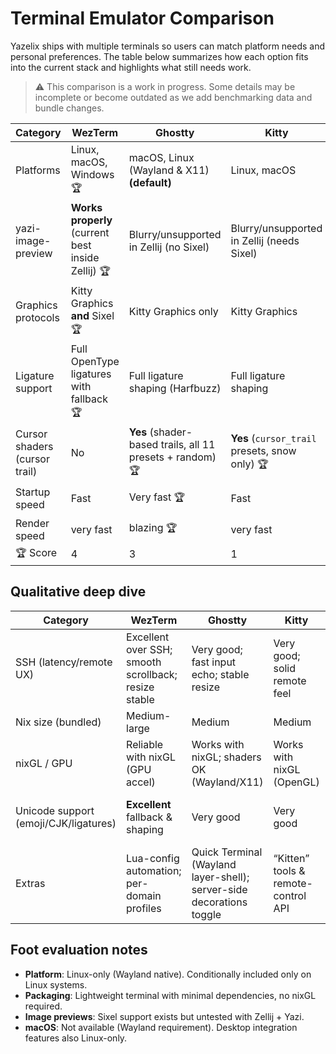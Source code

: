 # Terminal Emulator Comparison

Yazelix ships with multiple terminals so users can match platform needs and personal preferences. The table below summarizes how each option fits into the current stack and highlights what still needs work.

> ⚠️ This comparison is a work in progress. Some details may be incomplete or become outdated as we add benchmarking data and bundle changes.

| Category | **WezTerm** | **Ghostty** | **Kitty** | **Alacritty** | **foot** |
| --- | --- | --- | --- | --- | --- |
| Platforms | Linux, macOS, Windows 🏆 | macOS, Linux (Wayland & X11) **(default)** | Linux, macOS | Linux, macOS, Windows 🏆 | Linux (Wayland) |
| yazi-image-preview | **Works properly** (current best inside Zellij) 🏆 | Blurry/unsupported in Zellij (no Sixel) | Blurry/unsupported in Zellij (needs Sixel) | N/A (no image protocol) | **Untested** (Sixel present; not validated) |
| Graphics protocols | Kitty Graphics **and** Sixel 🏆 | Kitty Graphics only | Kitty Graphics | None (no Kitty Graphics/Sixel) | Sixel |
| Ligature support | Full OpenType ligatures with fallback 🏆 | Full ligature shaping (Harfbuzz) | Full ligature shaping | No ligatures | Full ligature shaping (Harfbuzz) |
| Cursor shaders (cursor trail) | No | **Yes** (shader-based trails, all 11 presets + random) 🏆 | **Yes** (`cursor_trail` presets, snow only) 🏆 | No | No |
| Startup speed | Fast | Very fast 🏆 | Fast | Very fast 🏆 | Very fast 🏆 |
| Render speed | very fast  | blazing 🏆 | very fast  | okay | very fast  |
| 🏆 Score | 4 | 3 | 1 | 2 | 1 |

## Qualitative deep dive

| Category | **WezTerm** | **Ghostty** | **Kitty** | **Alacritty** | **foot** |
| --- | --- | --- | --- | --- | --- |
| SSH (latency/remote UX) | Excellent over SSH; smooth scrollback; resize stable | Very good; fast input echo; stable resize | Very good; solid remote feel | Good; minimal features but stable | Good; lightweight, snappy on weak links |
| Nix size (bundled) | Medium-large | Medium | Medium | Small | **Tiny** |
| nixGL / GPU | Reliable with nixGL (GPU accel) | Works with nixGL; shaders OK (Wayland/X11) | Works with nixGL (OpenGL) | Works with nixGL (OpenGL) | **No nixGL needed** (Wayland, very light deps) |
| Unicode support (emoji/CJK/ligatures) | **Excellent** fallback & shaping | Very good | Very good | Good (fallback depends on fonts) | Good |
| Extras | Lua-config automation; per-domain profiles | Quick Terminal (Wayland layer-shell); server-side decorations toggle | “Kitten” tools & remote-control API | Plain TOML, low deps, vi-mode selection | `foot`/`footclient` server-client model; fast built-in search |

## Foot evaluation notes

- **Platform**: Linux-only (Wayland native). Conditionally included only on Linux systems.
- **Packaging**: Lightweight terminal with minimal dependencies, no nixGL required.
- **Image previews**: Sixel support exists but untested with Zellij + Yazi.
- **macOS**: Not available (Wayland requirement). Desktop integration features also Linux-only.
